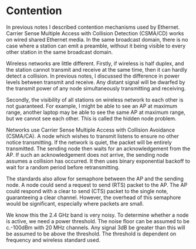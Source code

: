 # Contention

In previous notes I described contention mechanisms used by Ethernet. Carrier Sense Multiple Access with Collision Detection (CSMA/CD) works on wired shared Ethernet media. In the same broadcast domain, there is no case where a station can emit a preamble, without it being visible to every other station in the same broadcast domain.

Wireless networks are little different. Firstly, if wireless is half duplex, and the station cannot transmit and receive at the same time, then it can hardly detect a collision. In previous notes, I discussed the difference in power levels between transmit and receive. Any distant signal will be dwarfed by the transmit power of any node simultaneously transmitting and receiving.

Secondly, the visibility of all stations on wireless network to each other is not guaranteed. For example, I might be able to see an AP at maximum range, another laptop may be able to see the same AP at maximum range, but we cannot see each other. This is called the hidden node problem.

Networks use Carrier Sense Multiple Access with Collision Avoidance (CSMA/CA). A node which wishes to transmit listens to ensure no other notice transmitting. If the network is quiet, the packet will be entirely transmitted. The sending node then waits for an acknowledgement from the AP. If such an acknowledgement does not arrive, the sending node assumes a collision has occurred. It then uses binary exponential backoff to wait for a random period before retransmitting.

The standards also allow for semaphore between the AP and the sending node. A node could send a request to send (RTS) packet to the AP. The AP could respond with a clear to send (CTS) packet to the single note, guaranteeing a clear channel. However, the overhead of this semaphore would be significant, especially where packets are small.

We know this the 2.4 GHz band is very noisy. To determine whether a node is active, we need a power threshold. The noise floor can be assumed to be c.-100dBm with 20 MHz channels. Any signal 3dB be greater than this will be assumed to be above the threshold. The threshold is dependent on frequency and wireless standard used.
